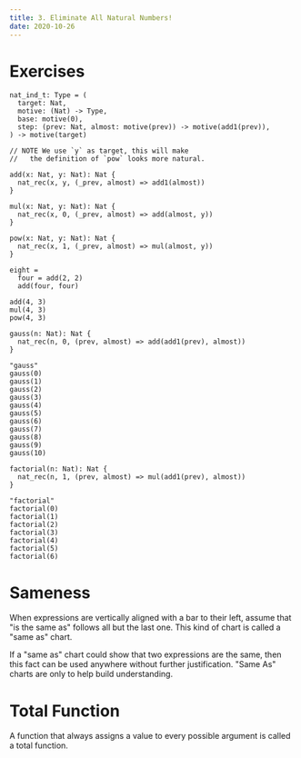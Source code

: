```yaml
---
title: 3. Eliminate All Natural Numbers!
date: 2020-10-26
---
```


# Exercises

``` cicada
nat_ind_t: Type = (
  target: Nat,
  motive: (Nat) -> Type,
  base: motive(0),
  step: (prev: Nat, almost: motive(prev)) -> motive(add1(prev)),
) -> motive(target)

// NOTE We use `y` as target, this will make
//   the definition of `pow` looks more natural.

add(x: Nat, y: Nat): Nat {
  nat_rec(x, y, (_prev, almost) => add1(almost))
}

mul(x: Nat, y: Nat): Nat {
  nat_rec(x, 0, (_prev, almost) => add(almost, y))
}

pow(x: Nat, y: Nat): Nat {
  nat_rec(x, 1, (_prev, almost) => mul(almost, y))
}

eight =
  four = add(2, 2)
  add(four, four)

add(4, 3)
mul(4, 3)
pow(4, 3)

gauss(n: Nat): Nat {
  nat_rec(n, 0, (prev, almost) => add(add1(prev), almost))
}

"gauss"
gauss(0)
gauss(1)
gauss(2)
gauss(3)
gauss(4)
gauss(5)
gauss(6)
gauss(7)
gauss(8)
gauss(9)
gauss(10)

factorial(n: Nat): Nat {
  nat_rec(n, 1, (prev, almost) => mul(add1(prev), almost))
}

"factorial"
factorial(0)
factorial(1)
factorial(2)
factorial(3)
factorial(4)
factorial(5)
factorial(6)
```

# Sameness

When expressions are vertically aligned with a bar to their left,
assume that "is the same as" follows all but the last one.
This kind of chart is called a "same as" chart.

If a "same as" chart could show that two expressions are the same,
then this fact can be used anywhere without further justification.
"Same As" charts are only to help build understanding.

# Total Function

A function that always assigns a value to every
possible argument is called a total function.
